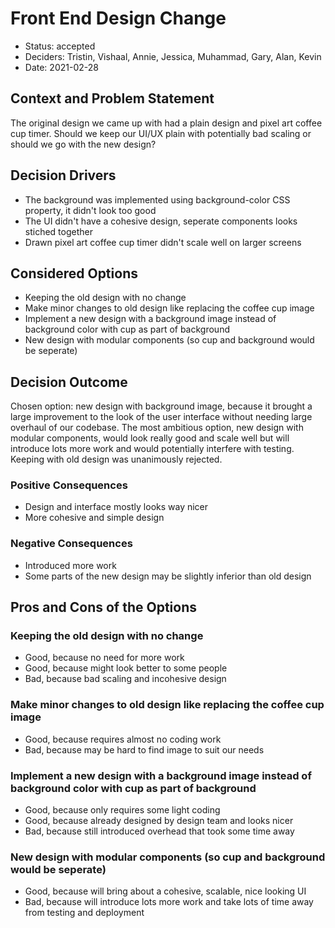 # Front End Design Change

* Status: accepted 
* Deciders:  Tristin, Vishaal, Annie, Jessica, Muhammad, Gary, Alan, Kevin
* Date: 2021-02-28


## Context and Problem Statement

The original design we came up with had a plain design and pixel art coffee cup timer. Should we keep our UI/UX plain with potentially bad scaling or should we go with the new design?

## Decision Drivers

* The background was implemented using background-color CSS property, it didn't look too good
* The UI didn't have a cohesive design, seperate components looks stiched together
* Drawn pixel art coffee cup timer didn't scale well on larger screens

## Considered Options

* Keeping the old design with no change
* Make minor changes to old design like replacing the coffee cup image
* Implement a new design with a background image instead of background color with cup as part of background
* New design with modular components (so cup and background would be seperate)

## Decision Outcome

Chosen option: new design with background image, because it brought a large improvement to the look of the user interface without needing large overhaul of our codebase. The most ambitious option, new design with modular components, would look really good and scale well but will introduce lots more work and would potentially interfere with testing. Keeping with old design was unanimously rejected.

### Positive Consequences

* Design and interface mostly looks way nicer
* More cohesive and simple design

### Negative Consequences

* Introduced more work
* Some parts of the new design may be slightly inferior than old design

## Pros and Cons of the Options

### Keeping the old design with no change

* Good, because no need for more work
* Good, because might look better to some people
* Bad, because bad scaling and incohesive design

### Make minor changes to old design like replacing the coffee cup image

* Good, because requires almost no coding work
* Bad, because may be hard to find image to suit our needs

### Implement a new design with a background image instead of background color with cup as part of background

* Good, because only requires some light coding
* Good, because already designed by design team and looks nicer
* Bad, because still introduced overhead that took some time away

### New design with modular components (so cup and background would be seperate)

* Good, because will bring about a cohesive, scalable, nice looking UI
* Bad, because will introduce lots more work and take lots of time away from testing and deployment